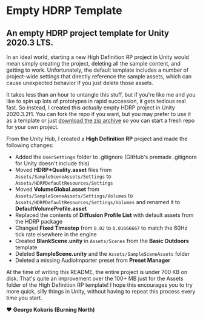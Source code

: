 # Empty HDRP Template
An empty HDRP project template for Unity 2020.3 LTS.
-----
In an ideal world, starting a new High Definition RP project in Unity would mean simply creating the project, deleting all the sample content, and getting to work. Unfortunately, the default template includes a number of project-wide settings that directly reference the sample assets, which can cause unexpected behavior if you just delete those assets.

It takes less than an hour to untangle this stuff, but if you're like me and you like to spin up lots of prototypes in rapid succession, it gets tedious real fast. So instead, I created this *actually* empty HDRP project in Unity 2020.3.2f1. You can fork the repo if you want, but you may prefer to use it as a template or just [download the zip archive](https://github.com/BurningNorth/EmptyHDRPTemplate/archive/refs/heads/main.zip) so you can start a fresh repo for your own project.

From the Unity Hub, I created a **High Definition RP** project and made the following changes:

- Added the `UserSettings` folder to .gitignore (GitHub's premade .gitignore for Unity doesn't include this)
- Moved **HDRP\*Quality.asset** files from `Assets/SampleSceneAssets/Settings` to `Assets/HDRPDefaultResources/Settings`
- Moved **VolumeGlobal.asset** from `Assets/SampleSceneAssets/Settings/Volumes` to `Assets/HDRPDefaultResources/Settings/Volumes` and renamed it to **DefaultVolumeProfile.asset**
- Replaced the contents of **Diffusion Profile List** with default assets from the HDRP package
- Changed **Fixed Timestep** from `0.02` to `0.01666667` to match the 60Hz tick rate elsewhere in the engine
- Created **BlankScene.unity** in `Assets/Scenes` from the **Basic Outdoors** template
- Deleted **SampleScene.unity** and the `Assets/SampleSceneAssets` folder
- Deleted a missing AudioImporter preset from **Preset Manager**

At the time of writing this README, the entire project is under 700 KB on disk. That's quite an improvement over the 100+ MB just for the Assets folder of the High Definition RP template! I hope this encourages you to try more quick, silly things in Unity, without having to repeat this process every time you start.

:heart: **George Kokoris (Burning North)**
